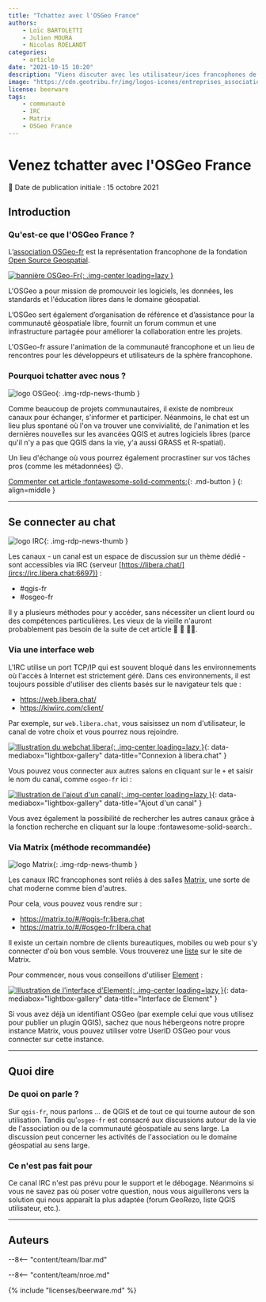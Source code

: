 ```yaml
---
title: "Tchattez avec l'OSGeo France"
authors:
    - Loïc BARTOLETTI
    - Julien MOURA
    - Nicolas ROELANDT
categories:
    - article
date: "2021-10-15 10:20"
description: "Viens discuter avec les utilisateur/ices francophones de tes logiciels SIG open source préférés (QGIS, GRASS, GDAL...) !"
image: "https://cdn.geotribu.fr/img/logos-icones/entreprises_association/osgeo_fr_banniere_francophone.png"
license: beerware
tags:
    - communauté
    - IRC
    - Matrix
    - OSGeo France
---
```


# Venez tchatter avec l'OSGeo France

:calendar: Date de publication initiale : 15 octobre 2021

## Introduction

### Qu'est-ce que l'OSGeo France ?

L’[association OSGeo-fr](https://www.osgeo.asso.fr/) est la représentation francophone de la fondation [Open Source Geospatial](https://www.osgeo.org/).

[![bannière OSGeo-Fr](https://cdn.geotribu.fr/img/logos-icones/entreprises_association/osgeo_fr_banniere_francophone.png "logo OSGeo-Fr"){: .img-center loading=lazy }](https://www.osgeo.asso.fr/)

L'OSGeo a pour mission de promouvoir les logiciels, les données, les standards et l'éducation libres dans le domaine géospatial.

L’OSGeo sert également d’organisation de référence et d’assistance pour la communauté géospatiale libre, fournit un forum commun et une infrastructure partagée pour améliorer la collaboration entre les projets.

L'OSGeo-fr assure l'animation de la communauté francophone et un lieu de rencontres pour les développeurs et utilisateurs de la sphère francophone.

### Pourquoi tchatter avec nous ?

![logo OSGeo](https://cdn.geotribu.fr/img/logos-icones/entreprises_association/osgeo.png "logo OSGeo"){: .img-rdp-news-thumb }

Comme beaucoup de projets communautaires, il existe de nombreux canaux pour échanger, s'informer et participer.
Néanmoins, le chat est un lieu plus spontané où l'on va trouver une convivialité, de l'animation et les dernières nouvelles sur les avancées QGIS et autres logiciels libres (parce qu'il n'y a pas que QGIS dans la vie, y'a aussi GRASS et R-spatial).

Un lieu d'échange où vous pourrez également procrastiner sur vos tâches pros (comme les métadonnées) :wink:.

[Commenter cet article :fontawesome-solid-comments:](#__comments){: .md-button }
{: align=middle }

----

## Se connecter au chat

![logo IRC](https://cdn.geotribu.fr/img/logos-icones/logiciels_librairies/irc.png "logo IRC"){: .img-rdp-news-thumb }

Les canaux - un canal est un espace de discussion sur un thème dédié - sont accessibles via IRC (serveur [https://libera.chat/](ircs://irc.libera.chat:6697)) :

- \#qgis-fr
- \#osgeo-fr

Il y a plusieurs méthodes pour y accéder, sans nécessiter un client lourd ou des compétences particulières. Les vieux de la vieille n'auront probablement pas besoin de la suite de cet article :bearded_person: :older_man: :woman_beard:.

### Via une interface web

L'IRC utilise un port TCP/IP qui est souvent bloqué dans les environnements où l'accès à Internet est strictement géré. Dans ces environnements, il est toujours possible d'utiliser des clients basés sur le navigateur tels que :

- <https://web.libera.chat/>
- <https://kiwiirc.com/client/>

Par exemple, sur `web.libera.chat`, vous saisissez un nom d'utilisateur, le canal de votre choix et vous pourrez nous rejoindre.

[![Illustration du webchat libera](https://cdn.geotribu.fr/img/articles-blog-rdp/articles/osgeo_fr_irc_matrix/liberachat.png "Connexion à libera.chat"){: .img-center loading=lazy }](https://cdn.geotribu.fr/img/articles-blog-rdp/articles/osgeo_fr_irc_matrix/liberachat.png){: data-mediabox="lightbox-gallery" data-title="Connexion à libera.chat" }

Vous pouvez vous connecter aux autres salons en cliquant sur le `+` et saisir le nom du canal, comme `osgeo-fr` ici :

[![Illustration de l'ajout d'un canal](https://cdn.geotribu.fr/img/articles-blog-rdp/articles/osgeo_fr_irc_matrix/libera_plus_osgeo.png "Ajout d'un canal"){: .img-center loading=lazy }](https://cdn.geotribu.fr/img/articles-blog-rdp/articles/osgeo_fr_irc_matrix/libera_plus_osgeo.png){: data-mediabox="lightbox-gallery" data-title="Ajout d'un canal" }

Vous avez également la possibilité de rechercher les autres canaux grâce à la fonction recherche en cliquant sur la loupe :fontawesome-solid-search:.

### Via Matrix (méthode recommandée)

![logo Matrix](https://cdn.geotribu.fr/img/logos-icones/logiciels_librairies/matrix.png "logo Matrix"){: .img-rdp-news-thumb }

Les canaux IRC francophones sont reliés à des salles [Matrix](https://fr.wikipedia.org/wiki/Matrix_(protocole)), une sorte de chat moderne comme bien d'autres.

Pour cela, vous pouvez vous rendre sur :

- <https://matrix.to/#/#qgis-fr:libera.chat>
- <https://matrix.to/#/#osgeo-fr:libera.chat>

Il existe un certain nombre de clients bureautiques, mobiles ou web pour s'y connecter d'où bon vous semble.
Vous trouverez une [liste](https://matrix.org/docs/projects/try-matrix-now/) sur le site de Matrix.

Pour commencer, nous vous conseillons d'utiliser [Element](https://element.io/get-started) :

[![Illustration de l'interface d'Element](https://cdn.geotribu.fr/img/articles-blog-rdp/articles/osgeo_fr_irc_matrix/riot-web-large.png "Interface de Element"){: .img-center loading=lazy }](https://cdn.geotribu.fr/img/articles-blog-rdp/articles/osgeo_fr_irc_matrix/riot-web-large.png){: data-mediabox="lightbox-gallery" data-title="Interface de Element" }

Si vous avez déjà un identifiant OSGeo (par exemple celui que vous utilisez pour publier un plugin QGIS), sachez que nous hébergeons notre propre instance Matrix, vous pouvez utiliser votre UserID OSGeo pour vous connecter sur cette instance.

----

## Quoi dire

### De quoi on parle ?

Sur `qgis-fr`, nous parlons ... de QGIS et de tout ce qui tourne autour de son utilisation.
Tandis qu'`osgeo-fr` est consacré aux discussions autour de la vie de l'association ou de la communauté géospatiale au sens large.
La discussion peut concerner les activités de l'association ou le domaine géospatial au sens large.

### Ce n'est pas fait pour

Ce canal IRC n'est pas prévu pour le support et le débogage.
Néanmoins si vous ne savez pas où poser votre question, nous vous aiguillerons vers la solution qui nous apparaît la plus adaptée (forum GeoRezo, liste QGIS utilisateur, etc.).

----

## Auteurs

--8<-- "content/team/lbar.md"

--8<-- "content/team/nroe.md"

{% include "licenses/beerware.md" %}
